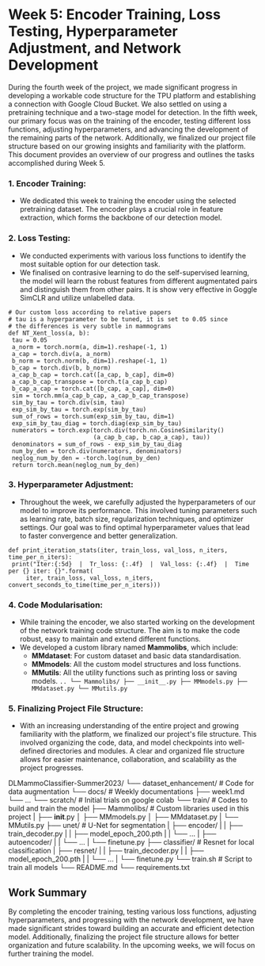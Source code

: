# Week 5: Encoder Training, Loss Testing, Hyperparameter Adjustment, and Network Development

During the fourth week of the project, we made significant progress in developing a workable code structure for the TPU platform and establishing a connection with Google Cloud Bucket. We also settled on using a pretraining technique and a two-stage model for detection. In the fifth week, our primary focus was on the training of the encoder, testing different loss functions, adjusting hyperparameters, and advancing the development of the remaining parts of the network. Additionally, we finalized our project file structure based on our growing insights and familiarity with the platform. This document provides an overview of our progress and outlines the tasks accomplished during Week 5.

### 1. Encoder Training:
   - We dedicated this week to training the encoder using the selected pretraining dataset. The encoder plays a crucial role in feature extraction, which forms the backbone of our detection model.

### 2. Loss Testing:
   - We conducted experiments with various loss functions to identify the most suitable option for our detection task.
   - We finalised on contrasive learning to do the self-supervised learning, the model will learn the robust features from different augmentated pairs and distinguish them from other pairs. It is show very effective in Goggle SimCLR and utilize unlabelled data.
   ```
   # Our custom loss according to relative papers
   # tau is a hyperparameter to be tuned, it is set to 0.05 since
   # the differences is very subtle in mammograms
   def NT_Xent_loss(a, b):
    tau = 0.05
    a_norm = torch.norm(a, dim=1).reshape(-1, 1)
    a_cap = torch.div(a, a_norm)
    b_norm = torch.norm(b, dim=1).reshape(-1, 1)
    b_cap = torch.div(b, b_norm)
    a_cap_b_cap = torch.cat([a_cap, b_cap], dim=0)
    a_cap_b_cap_transpose = torch.t(a_cap_b_cap)
    b_cap_a_cap = torch.cat([b_cap, a_cap], dim=0)
    sim = torch.mm(a_cap_b_cap, a_cap_b_cap_transpose)
    sim_by_tau = torch.div(sim, tau)
    exp_sim_by_tau = torch.exp(sim_by_tau)
    sum_of_rows = torch.sum(exp_sim_by_tau, dim=1)
    exp_sim_by_tau_diag = torch.diag(exp_sim_by_tau)
    numerators = torch.exp(torch.div(torch.nn.CosineSimilarity()
                           (a_cap_b_cap, b_cap_a_cap), tau))
    denominators = sum_of_rows - exp_sim_by_tau_diag
    num_by_den = torch.div(numerators, denominators)
    neglog_num_by_den = -torch.log(num_by_den)
    return torch.mean(neglog_num_by_den)
   ```

### 3. Hyperparameter Adjustment:
   - Throughout the week, we carefully adjusted the hyperparameters of our model to improve its performance. This involved tuning parameters such as learning rate, batch size, regularization techniques, and optimizer settings. Our goal was to find optimal hyperparameter values that lead to faster convergence and better generalization.
   ```
   def print_iteration_stats(iter, train_loss, val_loss, n_iters, time_per_n_iters):
    print("Iter:{:5d}  |  Tr_loss: {:.4f}  |  Val_loss: {:.4f}  |  Time per {} iter: {}".format(
        iter, train_loss, val_loss, n_iters, convert_seconds_to_time(time_per_n_iters)))
   ```

### 4. Code Modularisation:
   - While training the encoder, we also started working on the development of the network training code structure. The aim is to make the code robust, easy to maintain and extend different functions.
   - We developed a custom library named **Mammolibs**, which include:
        - **MMdataset**: For custom dataset and basic data standardisation.
        - **MMmodels**: All the custom model structures and loss functions.
        - **MMutils**: All the utility functions such as printing loss or saving models.
    ```
        ..
        └── Mammolibs/
            ├── __init__.py
            ├── MMmodels.py
            ├── MMdataset.py
            └── MMutils.py
    ```

### 5. Finalizing Project File Structure:
   - With an increasing understanding of the entire project and growing familiarity with the platform, we finalized our project's file structure. This involved organizing the code, data, and model checkpoints into well-defined directories and modules. A clear and organized file structure allows for easier maintenance, collaboration, and scalability as the project progresses.

   DLMammoClassifier-Summer2023/
    └── dataset_enhancement/                        # Code for data augmentation
    └── docs/                                       # Weekly documentations
        ├── week1.md
        └── ...
    └── scratch/                                    # Initial trials on google colab
    └── train/                                      # Codes to build and train the model
        ├── Mammolibs/                                  # Custom libraries used in this project
        |   ├── __init__.py
        │   ├── MMmodels.py
        │   ├── MMdataset.py
        |   └── MMutils.py
        ├── unet/                                       # U-Net for segmentation
        |   ├── encoder/
        |   |   ├── train_decoder.py
        |   |   ├── model_epoch_200.pth
        |   |   └── ...
        |   ├── autoencoder/
        |   |   └── ...
        |   └── finetune.py
        ├── classifier/                                 # Resnet for local classification
        |   ├── resnet/
        |   |   ├── train_decoder.py
        |   |   ├── model_epoch_200.pth
        |   |   └── ...
        |   └── finetune.py
        └── train.sh                                    # Script to train all models
    └── README.md
    └── requirements.txt

## Work Summary
By completing the encoder training, testing various loss functions, adjusting hyperparameters, and progressing with the network development, we have made significant strides toward building an accurate and efficient detection model. Additionally, finalizing the project file structure allows for better organization and future scalability. In the upcoming weeks, we will focus on further training the model.